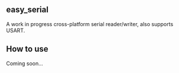 ## easy_serial

A work in progress cross-platform serial reader/writer, also supports USART.

## How to use

Coming soon...